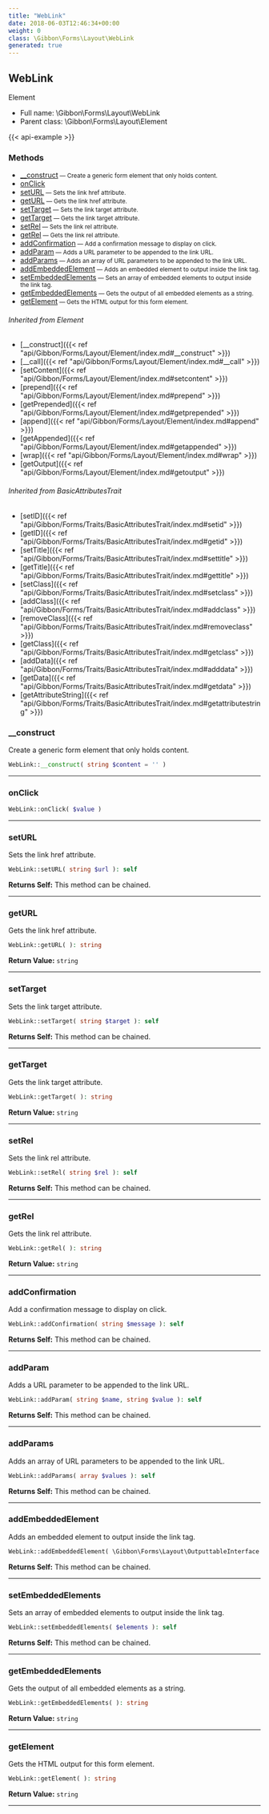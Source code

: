```yaml
---
title: "WebLink"
date: 2018-06-03T12:46:34+00:00
weight: 0
class: \Gibbon\Forms\Layout\WebLink
generated: true
---
```


## WebLink

Element



* Full name: \Gibbon\Forms\Layout\WebLink
* Parent class: \Gibbon\Forms\Layout\Element

{{< api-example >}} 



### Methods

- [__construct](#__construct)<small> — Create a generic form element that only holds content.</small>
- [onClick](#onclick)
- [setURL](#seturl)<small> — Sets the link href attribute.</small>
- [getURL](#geturl)<small> — Gets the link href attribute.</small>
- [setTarget](#settarget)<small> — Sets the link target attribute.</small>
- [getTarget](#gettarget)<small> — Gets the link target attribute.</small>
- [setRel](#setrel)<small> — Sets the link rel attribute.</small>
- [getRel](#getrel)<small> — Gets the link rel attribute.</small>
- [addConfirmation](#addconfirmation)<small> — Add a confirmation message to display on click.</small>
- [addParam](#addparam)<small> — Adds a URL parameter to be appended to the link URL.</small>
- [addParams](#addparams)<small> — Adds an array of URL parameters to be appended to the link URL.</small>
- [addEmbeddedElement](#addembeddedelement)<small> — Adds an embedded element to output inside the link tag.</small>
- [setEmbeddedElements](#setembeddedelements)<small> — Sets an array of embedded elements to output inside the link tag.</small>
- [getEmbeddedElements](#getembeddedelements)<small> — Gets the output of all embedded elements as a string.</small>
- [getElement](#getelement)<small> — Gets the HTML output for this form element.</small>




###### Inherited from Element
- [__construct]({{< ref "api/Gibbon/Forms/Layout/Element/index.md#__construct" >}})
- [__call]({{< ref "api/Gibbon/Forms/Layout/Element/index.md#__call" >}})
- [setContent]({{< ref "api/Gibbon/Forms/Layout/Element/index.md#setcontent" >}})
- [prepend]({{< ref "api/Gibbon/Forms/Layout/Element/index.md#prepend" >}})
- [getPrepended]({{< ref "api/Gibbon/Forms/Layout/Element/index.md#getprepended" >}})
- [append]({{< ref "api/Gibbon/Forms/Layout/Element/index.md#append" >}})
- [getAppended]({{< ref "api/Gibbon/Forms/Layout/Element/index.md#getappended" >}})
- [wrap]({{< ref "api/Gibbon/Forms/Layout/Element/index.md#wrap" >}})
- [getOutput]({{< ref "api/Gibbon/Forms/Layout/Element/index.md#getoutput" >}})

###### Inherited from BasicAttributesTrait
- [setID]({{< ref "api/Gibbon/Forms/Traits/BasicAttributesTrait/index.md#setid" >}})
- [getID]({{< ref "api/Gibbon/Forms/Traits/BasicAttributesTrait/index.md#getid" >}})
- [setTitle]({{< ref "api/Gibbon/Forms/Traits/BasicAttributesTrait/index.md#settitle" >}})
- [getTitle]({{< ref "api/Gibbon/Forms/Traits/BasicAttributesTrait/index.md#gettitle" >}})
- [setClass]({{< ref "api/Gibbon/Forms/Traits/BasicAttributesTrait/index.md#setclass" >}})
- [addClass]({{< ref "api/Gibbon/Forms/Traits/BasicAttributesTrait/index.md#addclass" >}})
- [removeClass]({{< ref "api/Gibbon/Forms/Traits/BasicAttributesTrait/index.md#removeclass" >}})
- [getClass]({{< ref "api/Gibbon/Forms/Traits/BasicAttributesTrait/index.md#getclass" >}})
- [addData]({{< ref "api/Gibbon/Forms/Traits/BasicAttributesTrait/index.md#adddata" >}})
- [getData]({{< ref "api/Gibbon/Forms/Traits/BasicAttributesTrait/index.md#getdata" >}})
- [getAttributeString]({{< ref "api/Gibbon/Forms/Traits/BasicAttributesTrait/index.md#getattributestring" >}})



### __construct

Create a generic form element that only holds content.

```php
WebLink::__construct( string $content = '' )
```









---

### onClick



```php
WebLink::onClick( $value )
```









---

### setURL

Sets the link href attribute.

```php
WebLink::setURL( string $url ): self
```






**Returns Self:** This method can be chained.



---

### getURL

Gets the link href attribute.

```php
WebLink::getURL( ): string
```






**Return Value:**
`string`  



---

### setTarget

Sets the link target attribute.

```php
WebLink::setTarget( string $target ): self
```






**Returns Self:** This method can be chained.



---

### getTarget

Gets the link target attribute.

```php
WebLink::getTarget( ): string
```






**Return Value:**
`string`  



---

### setRel

Sets the link rel attribute.

```php
WebLink::setRel( string $rel ): self
```






**Returns Self:** This method can be chained.



---

### getRel

Gets the link rel attribute.

```php
WebLink::getRel( ): string
```






**Return Value:**
`string`  



---

### addConfirmation

Add a confirmation message to display on click.

```php
WebLink::addConfirmation( string $message ): self
```






**Returns Self:** This method can be chained.



---

### addParam

Adds a URL parameter to be appended to the link URL.

```php
WebLink::addParam( string $name, string $value ): self
```






**Returns Self:** This method can be chained.



---

### addParams

Adds an array of URL parameters to be appended to the link URL.

```php
WebLink::addParams( array $values ): self
```






**Returns Self:** This method can be chained.



---

### addEmbeddedElement

Adds an embedded element to output inside the link tag.

```php
WebLink::addEmbeddedElement( \Gibbon\Forms\Layout\OutputtableInterface $element ): self
```






**Returns Self:** This method can be chained.



---

### setEmbeddedElements

Sets an array of embedded elements to output inside the link tag.

```php
WebLink::setEmbeddedElements( $elements ): self
```






**Returns Self:** This method can be chained.



---

### getEmbeddedElements

Gets the output of all embedded elements as a string.

```php
WebLink::getEmbeddedElements( ): string
```






**Return Value:**
`string`  



---

### getElement

Gets the HTML output for this form element.

```php
WebLink::getElement( ): string
```






**Return Value:**
`string`  



---

